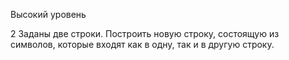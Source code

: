 Высокий уровень

2 Заданы две строки. Построить новую строку, состоящую из символов, которые входят как в одну, так и в другую строку.
